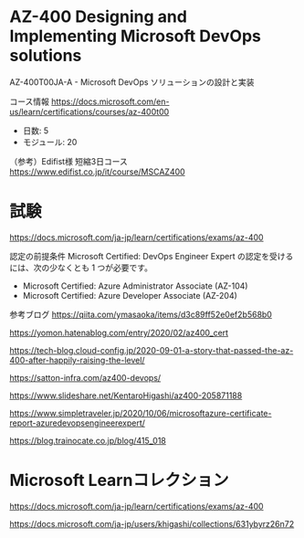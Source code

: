 # AZ-400 Designing and Implementing Microsoft DevOps solutions

AZ-400T00JA-A - Microsoft DevOps ソリューションの設計と実装

コース情報
https://docs.microsoft.com/en-us/learn/certifications/courses/az-400t00

- 日数: 5
- モジュール: 20

（参考）Edifist様 短縮3日コース
https://www.edifist.co.jp/it/course/MSCAZ400

# 試験
https://docs.microsoft.com/ja-jp/learn/certifications/exams/az-400

認定の前提条件
Microsoft Certified: DevOps Engineer Expert の認定を受けるには、次の少なくとも 1 つが必要です。
- Microsoft Certified: Azure Administrator Associate (AZ-104)
- Microsoft Certified: Azure Developer Associate (AZ-204)

参考ブログ
https://qiita.com/ymasaoka/items/d3c89ff52e0ef2b568b0

https://yomon.hatenablog.com/entry/2020/02/az400_cert

https://tech-blog.cloud-config.jp/2020-09-01-a-story-that-passed-the-az-400-after-happily-raising-the-level/

https://satton-infra.com/az400-devops/

https://www.slideshare.net/KentaroHigashi/az400-205871188

https://www.simpletraveler.jp/2020/10/06/microsoftazure-certificate-report-azuredevopsengineerexpert/

https://blog.trainocate.co.jp/blog/415_018

# Microsoft Learnコレクション

https://docs.microsoft.com/ja-jp/learn/certifications/exams/az-400

https://docs.microsoft.com/ja-jp/users/khigashi/collections/631ybyrz26n72

